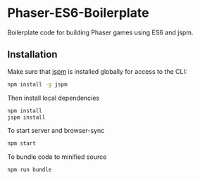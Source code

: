 # Phaser-ES6-Boilerplate
Boilerplate code for building Phaser games using ES6 and jspm.

## Installation
Make sure that [jspm](http://jspm.io) is installed globally for access to the CLI:
```bash
npm install -g jspm
```
Then install local dependencies
```bash
npm install
jspm install
```

To start server and browser-sync
```bash
npm start
```

To bundle code to minified source
```bash
npm run bundle
```
